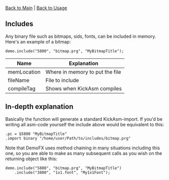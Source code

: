 [Back to Main](../README.md)  |  [Back to Usage](usage.md)  

## Includes

Any binary file such as bitmaps, sids, fonts, can be included in memory. Here's an example of a bitmap:

```
demo.include("5800", "bitmap.prg", "MyBitmapTitle");
```

| Name         | Explanation  |  
|--------------|--------------|  
| memLocation | Where in memory to put the file |  
| fileName | File to include |  
| compileTag | Shows when KickAsm compiles |  

## In-depth explanation

Basically the function will generate a standard KickAsm-import. If you'd be writing all asm-code yourself the include above would be equivalent to this:

```
.pc = $5800 "MyBitmapTitle"
.import binary "/home/user/Path/to/includes/bitmap.prg"
```
Note that DemoFX uses method chaining in many situations including this one, so you are able to make as many subsequent calls as you wish on the returning object like this:

```
demo.include("5800", "bitmap.prg", "MyBitmapTitle")
    .include("3800", "1x1.font", "My1x1Font");
```
